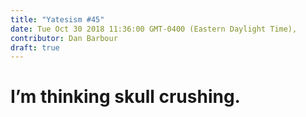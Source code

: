 ```yaml
---
title: "Yatesism #45"
date: Tue Oct 30 2018 11:36:00 GMT-0400 (Eastern Daylight Time),
contributor: Dan Barbour
draft: true
---
```

# I’m thinking skull crushing.
